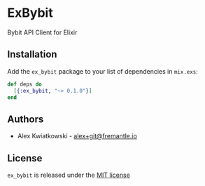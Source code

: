 # ExBybit

Bybit API Client for Elixir

## Installation

Add the `ex_bybit` package to your list of dependencies in `mix.exs`:

```elixir
def deps do
  [{:ex_bybit, "~> 0.1.0"}]
end
```

## Authors

* Alex Kwiatkowski - alex+git@fremantle.io

## License

`ex_bybit` is released under the [MIT license](./LICENSE.md)
